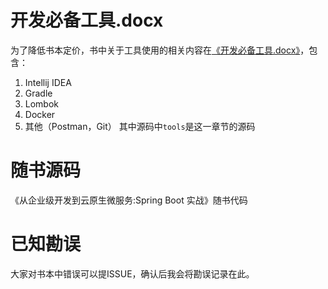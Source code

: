 # 开发必备工具.docx
为了降低书本定价，书中关于工具使用的相关内容在[《开发必备工具.docx》](https://github.com/wiselyman/spring-boot-book-source-code/blob/master/%E5%BC%80%E5%8F%91%E5%BF%85%E5%A4%87%E5%B7%A5%E5%85%B7.docx?raw=true)，包含：
1. Intellij IDEA
2. Gradle
3. Lombok
4. Docker
5. 其他（Postman，Git）
其中源码中`tools`是这一章节的源码

# 随书源码
《从企业级开发到云原生微服务:Spring Boot 实战》随书代码

# 已知勘误
大家对书本中错误可以提ISSUE，确认后我会将勘误记录在此。
